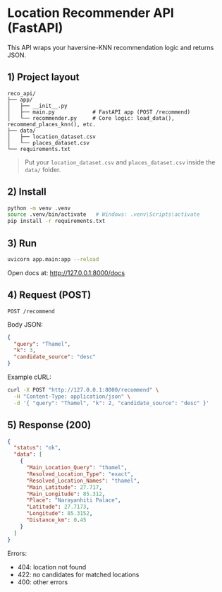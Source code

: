 # Location Recommender API (FastAPI)

This API wraps your haversine-KNN recommendation logic and returns JSON.

## 1) Project layout

```
reco_api/
├── app/
│   ├── __init__.py
│   ├── main.py            # FastAPI app (POST /recommend)
│   └── recommender.py     # Core logic: load_data(), recommend_places_knn(), etc.
├── data/
│   ├── location_dataset.csv
│   └── places_dataset.csv
└── requirements.txt
```

> Put your `location_dataset.csv` and `places_dataset.csv` inside the `data/` folder.

## 2) Install

```bash
python -m venv .venv
source .venv/bin/activate   # Windows: .venv\Scripts\activate
pip install -r requirements.txt
```

## 3) Run

```bash
uvicorn app.main:app --reload
```

Open docs at: http://127.0.0.1:8000/docs

## 4) Request (POST)

`POST /recommend`

Body JSON:
```json
{
  "query": "Thamel",
  "k": 3,
  "candidate_source": "desc"
}
```

Example cURL:
```bash
curl -X POST "http://127.0.0.1:8000/recommend" \
  -H "Content-Type: application/json" \
  -d '{ "query": "Thamel", "k": 2, "candidate_source": "desc" }'
```

## 5) Response (200)

```json
{
  "status": "ok",
  "data": [
    {
      "Main_Location_Query": "thamel",
      "Resolved_Location_Type": "exact",
      "Resolved_Location_Names": "thamel",
      "Main_Latitude": 27.717,
      "Main_Longitude": 85.312,
      "Place": "Narayanhiti Palace",
      "Latitude": 27.7173,
      "Longitude": 85.3152,
      "Distance_km": 0.45
    }
  ]
}
```

Errors:
- 404: location not found
- 422: no candidates for matched locations
- 400: other errors
